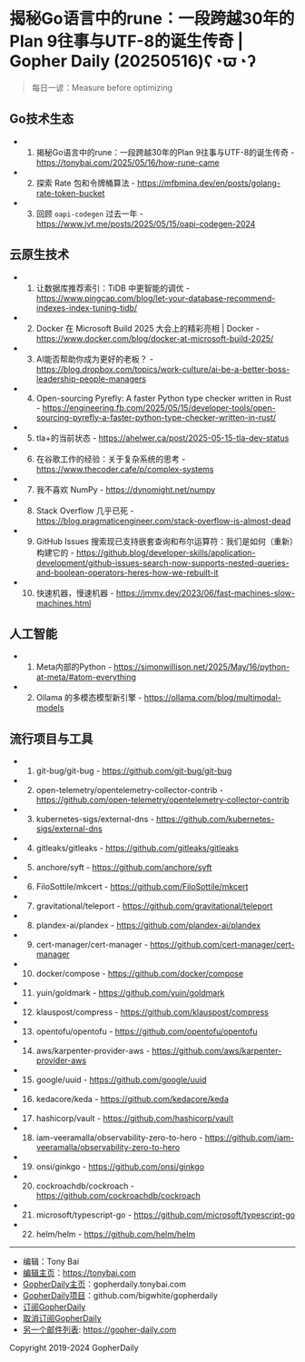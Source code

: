 # 揭秘Go语言中的rune：一段跨越30年的Plan 9往事与UTF-8的诞生传奇 | Gopher Daily (20250516)ʕ◔ϖ◔ʔ

>每日一谚：Measure before optimizing

## Go技术生态


- 1. 揭秘Go语言中的rune：一段跨越30年的Plan 9往事与UTF-8的诞生传奇 - https://tonybai.com/2025/05/16/how-rune-came

- 2. 探索 Rate 包和令牌桶算法 - https://mfbmina.dev/en/posts/golang-rate-token-bucket

- 3. 回顾 `oapi-codegen` 过去一年 - https://www.jvt.me/posts/2025/05/15/oapi-codegen-2024


## 云原生技术


- 1. 让数据库推荐索引：TiDB 中更智能的调优 - https://www.pingcap.com/blog/let-your-database-recommend-indexes-index-tuning-tidb/

- 2. Docker 在 Microsoft Build 2025 大会上的精彩亮相 | Docker - https://www.docker.com/blog/docker-at-microsoft-build-2025/

- 3. AI能否帮助你成为更好的老板？ - https://blog.dropbox.com/topics/work-culture/ai-be-a-better-boss-leadership-people-managers

- 4. Open-sourcing Pyrefly: A faster Python type checker written in Rust - https://engineering.fb.com/2025/05/15/developer-tools/open-sourcing-pyrefly-a-faster-python-type-checker-written-in-rust/

- 5. tla&#43;的当前状态 - https://ahelwer.ca/post/2025-05-15-tla-dev-status

- 6. 在谷歌工作的经验：关于复杂系统的思考 - https://www.thecoder.cafe/p/complex-systems

- 7. 我不喜欢 NumPy - https://dynomight.net/numpy

- 8. Stack Overflow 几乎已死 - https://blog.pragmaticengineer.com/stack-overflow-is-almost-dead

- 9. GitHub Issues 搜索现已支持嵌套查询和布尔运算符：我们是如何（重新）构建它的 - https://github.blog/developer-skills/application-development/github-issues-search-now-supports-nested-queries-and-boolean-operators-heres-how-we-rebuilt-it

- 10. 快速机器，慢速机器 - https://jmmv.dev/2023/06/fast-machines-slow-machines.html


## 人工智能


- 1. Meta内部的Python - https://simonwillison.net/2025/May/16/python-at-meta/#atom-everything

- 2. Ollama 的多模态模型新引擎 - https://ollama.com/blog/multimodal-models


## 流行项目与工具


- 1. git-bug/git-bug - https://github.com/git-bug/git-bug

- 2. open-telemetry/opentelemetry-collector-contrib - https://github.com/open-telemetry/opentelemetry-collector-contrib

- 3. kubernetes-sigs/external-dns - https://github.com/kubernetes-sigs/external-dns

- 4. gitleaks/gitleaks - https://github.com/gitleaks/gitleaks

- 5. anchore/syft - https://github.com/anchore/syft

- 6. FiloSottile/mkcert - https://github.com/FiloSottile/mkcert

- 7. gravitational/teleport - https://github.com/gravitational/teleport

- 8. plandex-ai/plandex - https://github.com/plandex-ai/plandex

- 9. cert-manager/cert-manager - https://github.com/cert-manager/cert-manager

- 10. docker/compose - https://github.com/docker/compose

- 11. yuin/goldmark - https://github.com/yuin/goldmark

- 12. klauspost/compress - https://github.com/klauspost/compress

- 13. opentofu/opentofu - https://github.com/opentofu/opentofu

- 14. aws/karpenter-provider-aws - https://github.com/aws/karpenter-provider-aws

- 15. google/uuid - https://github.com/google/uuid

- 16. kedacore/keda - https://github.com/kedacore/keda

- 17. hashicorp/vault - https://github.com/hashicorp/vault

- 18. iam-veeramalla/observability-zero-to-hero - https://github.com/iam-veeramalla/observability-zero-to-hero

- 19. onsi/ginkgo - https://github.com/onsi/ginkgo

- 20. cockroachdb/cockroach - https://github.com/cockroachdb/cockroach

- 21. microsoft/typescript-go - https://github.com/microsoft/typescript-go

- 22. helm/helm - https://github.com/helm/helm


----

- 编辑：Tony Bai
- [编辑主页](https://tonybai.com)：https://tonybai.com
- [GopherDaily主页](https://gopherdaily.tonybai.com)：gopherdaily.tonybai.com
- [GopherDaily项目](https://github.com/bigwhite/gopherdaily)：github.com/bigwhite/gopherdaily
- [订阅GopherDaily](https://gopherdaily.tonybai.com/subscribe)
- [取消订阅GopherDaily](https://gopherdaily.tonybai.com/unsubscribe)
- [另一个邮件列表](https://gopher-daily.com): https://gopher-daily.com

Copyright 2019-2024 GopherDaily
